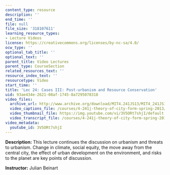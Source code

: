 ```yaml
---
content_type: resource
description: ''
end_time: ''
file: null
file_size: '318107611'
learning_resource_types:
- Lecture Videos
license: https://creativecommons.org/licenses/by-nc-sa/4.0/
ocw_type: ''
optional_tab_title: ''
optional_text: ''
parent_title: Video Lectures
parent_type: CourseSection
related_resources_text: ''
resource_index_text: ''
resourcetype: Video
start_time: ''
title: 'Lec 24: Cases III: Post-urbanism and Resource Conservation'
uid: 93ae434e-2621-08af-1745-8a7295078318
video_files:
  archive_url: http://www.archive.org/download/MIT4.241JS13/MIT4_241JS13_lec24_300k.mp4
  video_captions_file: /courses/4-241j-theory-of-city-form-spring-2013/78ece72231885ffeb684eb0905fe6da9_3V5ORt7shjI.vtt
  video_thumbnail_file: https://img.youtube.com/vi/3V5ORt7shjI/default.jpg
  video_transcript_file: /courses/4-241j-theory-of-city-form-spring-2013/6bfdb452495f9b1e42329e06224c6323_3V5ORt7shjI.pdf
video_metadata:
  youtube_id: 3V5ORt7shjI
---
```


**Description:** This lecture continues the discussion on urbanism and threats to urbanism. Change in climate, social equity, the move away from the central city, the effect of urban development on the environment, and risks to the planet are key points of discussion.

**Instructor:** Julian Beinart

